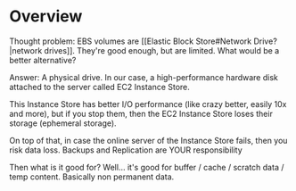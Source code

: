 # Overview
Thought problem: EBS volumes are [[Elastic Block Store#Network Drive?|network drives]]. They're good enough, but are limited. What would be a better alternative?

Answer: A physical drive. In our case, a high-performance hardware disk attached to the server called EC2 Instance Store.

This Instance Store has better I/O performance (like crazy better, easily 10x and more), but if you stop them, then the EC2 Instance Store loses their storage (ephemeral storage).

On top of that, in case the online server of the Instance Store fails, then you risk data loss. Backups and Replication are YOUR responsibility

Then what is it good for? Well... it's good for buffer / cache / scratch data / temp content. Basically non permanent data.
